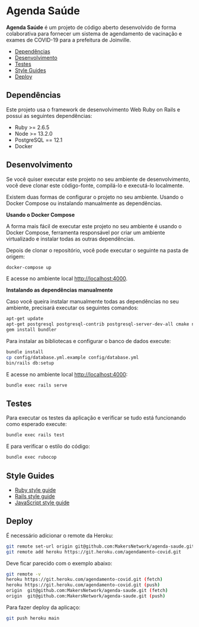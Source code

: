 # Agenda Saúde

**Agenda Saúde** é um projeto de código aberto desenvolvido de forma colaborativa para fornecer
um sistema de agendamento de vacinação e exames de COVID-19 para a prefeitura de Joinville.

- [Dependências](#dependencias)
- [Desenvolvimento](#desenvolvimento)
- [Testes](#testes)
- [Style Guides](#style-guides)
- [Deploy](#deploy)

## Dependências

Este projeto usa o framework de desenvolvimento Web Ruby on Rails e possui as seguintes
dependências:

- Ruby >= 2.6.5
- Node >= 13.2.0
- PostgreSQL == 12.1
- Docker

## Desenvolvimento

Se você quiser executar este projeto no seu ambiente de desenvolvimento,
você deve clonar este código-fonte, compilá-lo e executá-lo localmente.

Existem duas formas de configurar o projeto no seu ambiente. Usando o
Docker Compose ou instalando manualmente as dependências.

**Usando o Docker Compose**

A forma mais fácil de executar este projeto no seu ambiente é usando o
Docker Compose, ferramenta responsável por criar um ambiente virtualizado e
instalar todas as outras dependências.

Depois de clonar o repositório, você pode executar o seguinte na pasta de origem:

```sh
docker-compose up
```

E acesse no ambiente local [http://localhost:4000](http://localhost:4000).

**Instalando as dependências manualmente**

Caso você queira instalar manualmente todas as dependências no seu ambiente, precisará
executar os seguintes comandos:

```sh
apt-get update
apt-get postgresql postgresql-contrib postgresql-server-dev-all cmake nodejs libpq-dev
gem install bundler
```

Para instalar as bibliotecas e configurar o banco de dados execute:

```sh
bundle install
cp config/database.yml.example config/database.yml
bin/rails db:setup
```

E acesse no ambiente local [http://localhost:4000](http://localhost:4000):

```sh
bundle exec rails serve
```

## Testes

Para executar os testes da aplicação e verificar se tudo está funcionando como
esperado execute:

```sh
bundle exec rails test
```

E para verificar o estilo do código:

```sh
bundle exec rubocop
```

## Style Guides

- [Ruby style guide](https://github.com/bbatsov/ruby-style-guide)
- [Rails style guide](https://github.com/bbatsov/rails-style-guide)
- [JavaScript style guide](https://github.com/airbnb/javascript)

## Deploy

É necessário adicionar o remote da Heroku:

```sh
git remote set-url origin git@github.com:MakersNetwork/agenda-saude.git
git remote add heroku https://git.heroku.com/agendamento-covid.git
```

Deve ficar parecido com o exemplo abaixo:

``` sh
git remote -v
heroku https://git.heroku.com/agendamento-covid.git (fetch)
heroku https://git.heroku.com/agendamento-covid.git (push)
origin  git@github.com:MakersNetwork/agenda-saude.git (fetch)
origin  git@github.com:MakersNetwork/agenda-saude.git (push)
```

Para fazer deploy da aplicaço:

```sh
git push heroku main
```
